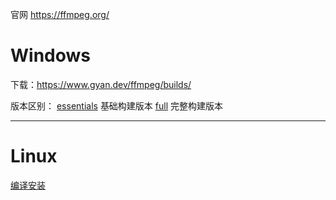 官网 https://ffmpeg.org/

# Windows

下载：https://www.gyan.dev/ffmpeg/builds/

版本区别：
[essentials](https://www.gyan.dev/ffmpeg/builds/ffmpeg-git-essentials.7z)  基础构建版本
[full](https://www.gyan.dev/ffmpeg/builds/ffmpeg-git-full.7z) 完整构建版本

----
# Linux

[编译安装](https://trac.ffmpeg.org/wiki/CompilationGuide)
